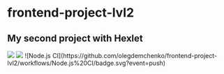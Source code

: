 # frontend-project-lvl2
<h2>My second project with Hexlet</h2>
<a href="https://codeclimate.com/github/olegdemchenko/frontend-project-lvl2/maintainability"><img src="https://api.codeclimate.com/v1/badges/3166738e20983c51e574/maintainability" /></a>
<a href="https://codeclimate.com/github/olegdemchenko/frontend-project-lvl2/test_coverage"><img src="https://api.codeclimate.com/v1/badges/3166738e20983c51e574/test_coverage" /></a>
![Node.js CI](https://github.com/olegdemchenko/frontend-project-lvl2/workflows/Node.js%20CI/badge.svg?event=push)
